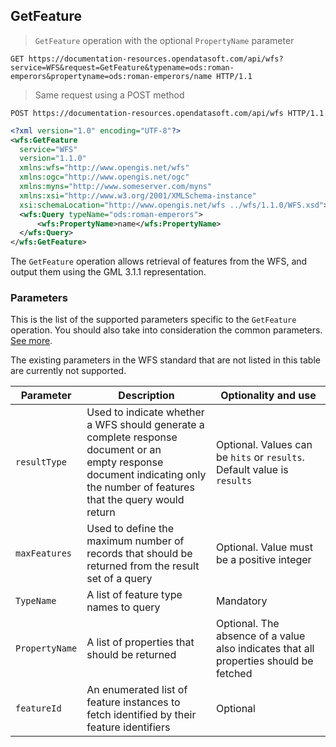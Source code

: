 ## GetFeature

> `GetFeature` operation with the optional `PropertyName` parameter

```http
GET https://documentation-resources.opendatasoft.com/api/wfs?service=WFS&request=GetFeature&typename=ods:roman-emperors&propertyname=ods:roman-emperors/name HTTP/1.1
```

> Same request using a POST method

```http
POST https://documentation-resources.opendatasoft.com/api/wfs HTTP/1.1
```

```xml
<?xml version="1.0" encoding="UTF-8"?>
<wfs:GetFeature
  service="WFS"
  version="1.1.0"
  xmlns:wfs="http://www.opengis.net/wfs"
  xmlns:ogc="http://www.opengis.net/ogc"
  xmlns:myns="http://www.someserver.com/myns"
  xmlns:xsi="http://www.w3.org/2001/XMLSchema-instance"
  xsi:schemaLocation="http://www.opengis.net/wfs ../wfs/1.1.0/WFS.xsd">
  <wfs:Query typeName="ods:roman-emperors">
      <wfs:PropertyName>name</wfs:PropertyName>
  </wfs:Query>
</wfs:GetFeature>
```

The `GetFeature` operation allows retrieval of features from the WFS, and output them using the GML 3.1.1
representation.

### Parameters

This is the list of the supported parameters specific to the `GetFeature` operation. You should also take into
consideration the common parameters. [See more](#parameters).

The existing parameters in the WFS standard that are not listed in this table are currently not supported.

Parameter | Description | Optionality and use
--------- | ----------- | -------------------
`resultType` | Used to indicate whether a WFS should generate a complete response document or an <br> empty response document indicating only the number of features that the query would return | Optional. Values can be `hits` or `results`. Default value is `results`
`maxFeatures` | Used to define the maximum number of records that should be returned from the result set of a query | Optional. Value must be a positive integer
`TypeName` | A list of feature type names to query | Mandatory
`PropertyName` | A list of properties that should be returned | Optional. The absence of a value also indicates that all properties should be fetched
`featureId` | An enumerated list of feature instances to fetch identified by their feature identifiers | Optional
